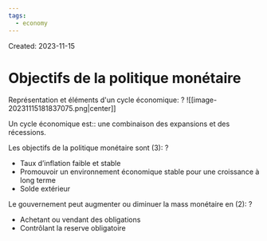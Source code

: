 ```yaml
---
tags:
  - economy
---
```

Created: 2023-11-15

# Objectifs de la politique monétaire

Représentation et éléments d'un cycle économique:
?
![[image-20231115181837075.png|center]]
<!--SR:!2023-11-25,4,230-->

Un cycle économique est:: une combinaison des expansions et des récessions.
<!--SR:!2023-11-26,5,230-->

Les objectifs de la politique monétaire sont (3):
?
- Taux d’inflation faible et stable
- Promouvoir un environnement économique stable pour une croissance à long terme
- Solde extérieur
<!--SR:!2023-11-22,1,130-->


Le gouvernement peut augmenter ou diminuer la mass monétaire en (2):
?
- Achetant ou vendant des obligations
- Contrôlant la reserve obligatoire
<!--SR:!2023-11-25,5,228-->

